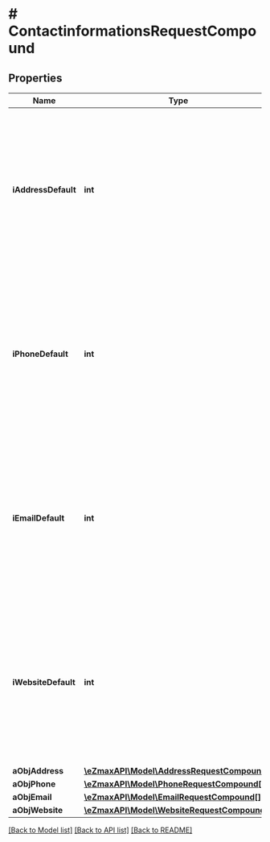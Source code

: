 # # ContactinformationsRequestCompound

## Properties

Name | Type | Description | Notes
------------ | ------------- | ------------- | -------------
**iAddressDefault** | **int** | The index in the a_objAddress array (zero based index) representing the Address object that should become the default one.  You can leave the value to 0 if the array is empty. |
**iPhoneDefault** | **int** | The index in the a_objPhone array (zero based index) representing the Phone object that should become the default one.  You can leave the value to 0 if the array is empty. |
**iEmailDefault** | **int** | The index in the a_objEmail array (zero based index) representing the Email object that should become the default one.  You can leave the value to 0 if the array is empty. |
**iWebsiteDefault** | **int** | The index in the a_objWebsite array (zero based index) representing the Website object that should become the default one.  You can leave the value to 0 if the array is empty. |
**aObjAddress** | [**\eZmaxAPI\Model\AddressRequestCompound[]**](AddressRequest.md) |  |
**aObjPhone** | [**\eZmaxAPI\Model\PhoneRequestCompound[]**](PhoneRequest.md) |  |
**aObjEmail** | [**\eZmaxAPI\Model\EmailRequestCompound[]**](EmailRequest.md) |  |
**aObjWebsite** | [**\eZmaxAPI\Model\WebsiteRequestCompound[]**](WebsiteRequest.md) |  |

[[Back to Model list]](../../README.md#models) [[Back to API list]](../../README.md#endpoints) [[Back to README]](../../README.md)

